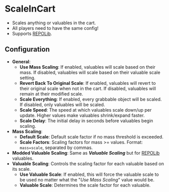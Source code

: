 # ScaleInCart
- Scales anything or valuables in the cart. 
- All players need to have the same config!
- Supports [REPOLib](https://thunderstore.io/c/repo/p/Zehs/REPOLib).
## Configuration
- **General**:
    - **Use Mass Scaling**: If enabled, valuables will scale based on their mass. If disabled, valuables will scale based on their valuable scale setting.
    - **Revert Back To Original Scale**: If enabled, valuables will revert to their original scale when not in the cart. If disabled, valuables will remain at their modified scale.
    - **Scale Everything**: If enabled, every grabbable object will be scaled. If disabled, only valuables will be scaled.
    - **Scale Speed**: The speed at which valuables scale down/up per update. Higher values make valuables shrink/expand faster.
    - **Scale Delay**: The initial delay in seconds before valuables begin scaling.
- **Mass Scaling**:
    - **Default Scale**: Default scale factor if no mass threshold is exceeded.
    - **Scale Factors**: Scaling factors for mass >= values. Format: `mass=scale`, separated by commas.
- **Modded Valuable Scaling**: Same as ***Valuable Scaling*** but for [REPOLib](https://thunderstore.io/c/repo/p/Zehs/REPOLib) valuables.
- **Valuable Scaling**: Controls the scaling factor for each valuable based on its scale.
    - **Use Valuable Scale**: If enabled, this will force the valuable scale to be used no matter what the "*Use Mass Scaling*" value would be.
    - **Valuable Scale**: Determines the scale factor for each valuable.